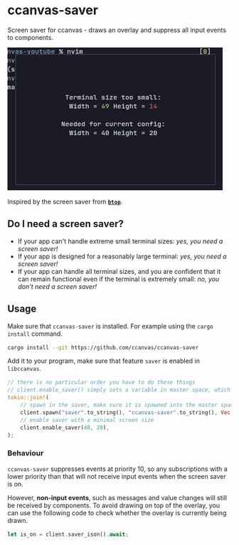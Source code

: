# ccanvas-saver

Screen saver for ccanvas - draws an overlay and suppress all input events to components.

![](./showcase.png)

Inspired by the screen saver from **[`btop`](https://github.com/aristocratos/btop)**.

## Do I need a screen saver?
- If your app can't handle extreme small terminal sizes: *yes, you need a screen saver!*
- If your app is designed for a reasonably large terminal: *yes, you need a screen saver!*
- If your app can handle all terminal sizes, and you are confident that it can remain functional even if the terminal is extremely small: *no, you don't need a screen saver!*

## Usage

Make sure that `ccanvas-saver` is installed. For example using the `cargo install` command.

```sh
cargo install --git https://github.com/ccanvas/ccanvas-saver
```

Add it to your program, make sure that feature `saver` is enabled in `libccanvas`.

```rs
// there is no particular order you have to do these things
// client.enable_saver() simply sets a variable in master space, which can be read by the saver component
tokio::join!(
    // spawn in the saver, make sure it is spawned into the master space
    client.spawn("saver".to_string(), "ccanvas-saver".to_string(), Vec::new()),
    // enable saver with a minimal screen size
    client.enable_saver(40, 20),
);
```

### Behaviour

`ccanvas-saver` suppresses events at priority 10, so any subscriptions with a lower priority than that will not receive input events when the screen saver is on.

However, **non-input events**, such as messages and value changes will still be received by components. To avoid drawing on top of the overlay, you can use the following code to check whether the overlay is currently being drawn.

```rs
let is_on = client.saver_ison().await;
```
